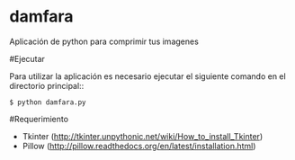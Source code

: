﻿# damfara
Aplicación de python para comprimir tus imagenes


#Ejecutar

Para utilizar la aplicación es necesario ejecutar el siguiente comando en el directorio principal::

    $ python damfara.py


#Requerimiento


- Tkinter (http://tkinter.unpythonic.net/wiki/How_to_install_Tkinter)
- Pillow  (http://pillow.readthedocs.org/en/latest/installation.html)
